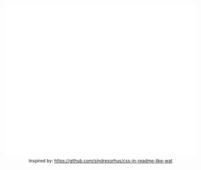 <div align="center">
	<br>
	<a href="https://github.com/stgogm/stgogm/blame/master/header.svg">
		<img src="header.svg" width="800" height="400">
	</a>
	<br>
	<small>Inspired by: <a href="https://github.com/sindresorhus/css-in-readme-like-wat">https://github.com/sindresorhus/css-in-readme-like-wat</a><small>
</div>
